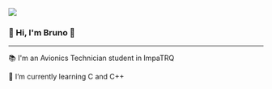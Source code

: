 ![](https://github.com/chubykk/minombre/blob/main/brunocolombo.gif)

### 👋 Hi, I'm Bruno 👋

---------------------------------------------------

📚 I'm an Avionics Technician student in ImpaTRQ

🌱 I’m currently learning C and C++
